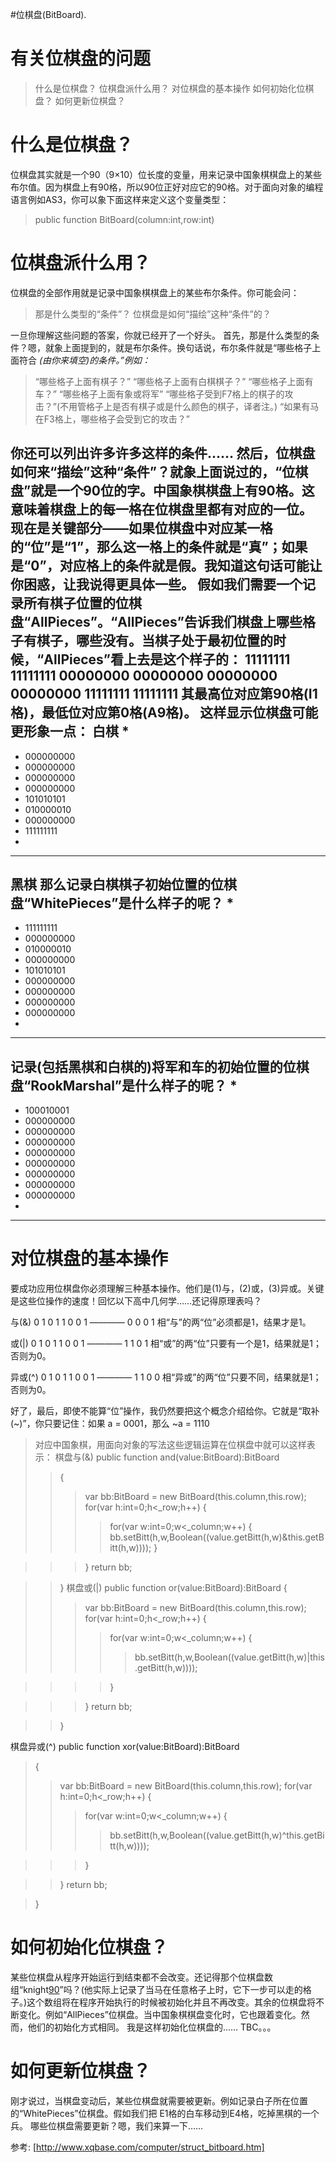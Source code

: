 #位棋盘(BitBoard).

# 有关位棋盘的问题 #

> 什么是位棋盘？
> 位棋盘派什么用？
> 对位棋盘的基本操作
> 如何初始化位棋盘？
> 如何更新位棋盘？

# 什么是位棋盘？ #

位棋盘其实就是一个90（9×10）位长度的变量，用来记录中国象棋棋盘上的某些布尔值。因为棋盘上有90格，所以90位正好对应它的90格。对于面向对象的编程语言例如AS3，你可以象下面这样来定义这个变量类型：
> public function BitBoard(column:int,row:int)


# 位棋盘派什么用？ #

位棋盘的全部作用就是记录中国象棋棋盘上的某些布尔条件。你可能会问：

> 那是什么类型的“条件”？
> 位棋盘是如何“描绘”这种“条件”的？

一旦你理解这些问题的答案，你就已经开了一个好头。
首先，那是什么类型的条件？嗯，就象上面提到的，就是布尔条件。换句话说，布尔条件就是“哪些格子上面符合 _(由你来填空)的条件。”例如：_

> “哪些格子上面有棋子？”
> “哪些格子上面有白棋棋子？”
> “哪些格子上面有车？”
> “哪些格子上面有象或将军”
> “哪些格子受到F7格上的棋子的攻击？”(不用管格子上是否有棋子或是什么颜色的棋子，译者注。)
> “如果有马在F3格上，哪些格子会受到它的攻击？”

你还可以列出许多许多这样的条件……
然后，位棋盘如何来“描绘”这种“条件”？就象上面说过的，“位棋盘”就是一个90位的字。中国象棋棋盘上有90格。这意味着棋盘上的每一格在位棋盘里都有对应的一位。
现在是关键部分——如果位棋盘中对应某一格的“位”是“1”，那么这一格上的条件就是“真”；如果是“0”，对应格上的条件就是假。我知道这句话可能让你困惑，让我说得更具体一些。
假如我们需要一个记录所有棋子位置的位棋盘“AllPieces”。“AllPieces”告诉我们棋盘上哪些格子有棋子，哪些没有。当棋子处于最初位置的时候，“AllPieces”看上去是这个样子的：
11111111 11111111 00000000 00000000 00000000 00000000 11111111 11111111
其最高位对应第90格(I1格)，最低位对应第0格(A9格)。
这样显示位棋盘可能更形象一点：
白棋
  * 
---

  * 000000000
  * 000000000
  * 000000000
  * 000000000
  * 101010101
  * 010000010
  * 000000000
  * 111111111
  * 
---

黑棋
那么记录白棋棋子初始位置的位棋盘“WhitePieces”是什么样子的呢？
    * 
---

  * 111111111
  * 000000000
  * 010000010
  * 000000000
  * 101010101
  * 000000000
  * 000000000
  * 000000000
  * 000000000
  * 
---

记录(包括黑棋和白棋的)将军和车的初始位置的位棋盘“RookMarshal”是什么样子的呢？
    * 
---

  * 100010001
  * 000000000
  * 000000000
  * 000000000
  * 000000000
  * 000000000
  * 000000000
  * 000000000
  * 000000000
  * 
---



# 对位棋盘的基本操作 #

要成功应用位棋盘你必须理解三种基本操作。他们是(1)与，(2)或，(3)异或。关键是这些位操作的速度！回忆以下高中几何学……还记得原理表吗？

与(&)
0 1 0 1
1 0 0 1
————
0 0 0 1
相“与”的两“位”必须都是1，结果才是1。

或(|)
0 1 0 1
1 0 0 1
————
1 1 0 1
相“或”的两“位”只要有一个是1，结果就是1；否则为0。

异或(^)
0 1 0 1
1 0 0 1
————
1 1 0 0
相“异或”的两“位”只要不同，结果就是1；否则为0。

好了，最后，即使不能算“位”操作，我仍然要把这个概念介绍给你。它就是“取补(~)”，你只要记住：如果 a = 0001，那么 ~a = 1110

> 对应中国象棋，用面向对象的写法这些逻辑运算在位棋盘中就可以这样表示：
棋盘与(&)
public function and(value:BitBoard):BitBoard
> > {
> > > var bb:BitBoard = new BitBoard(this.column,this.row);
> > > for(var h:int=0;h<_row;h++)
> > > {
> > > > for(var w:int=0;w<_column;w++)
> > > > {					  bb.setBitt(h,w,Boolean((value.getBitt(h,w)&this.getBitt(h,w))));
> > > > }

> > > }
> > > return bb;

> > }
棋盘或(|)
public function or(value:BitBoard):BitBoard
> > {
> > > var bb:BitBoard = new BitBoard(this.column,this.row);
> > > for(var h:int=0;h<_row;h++)
> > > {
> > > > for(var w:int=0;w<_column;w++)
> > > > {
> > > > > bb.setBitt(h,w,Boolean((value.getBitt(h,w)|this.getBitt(h,w))));

> > > > }

> > > }
> > > return bb;

> > }

棋盘异或(^)
public function xor(value:BitBoard):BitBoard

> {
> > var bb:BitBoard = new BitBoard(this.column,this.row);
> > for(var h:int=0;h<_row;h++)
> > {
> > > for(var w:int=0;w<_column;w++)
> > > {
> > > > bb.setBitt(h,w,Boolean((value.getBitt(h,w)^this.getBitt(h,w))));

> > > }

> > }
> > return bb;

> }


# 如何初始化位棋盘？ #

某些位棋盘从程序开始运行到结束都不会改变。还记得那个位棋盘数组“knight[90](90.md)”吗？(他实际上记录了当马在任意格子上时，它下一步可以走的格子。)这个数组将在程序开始执行的时候被初始化并且不再改变。其余的位棋盘将不断变化。例如“AllPieces”位棋盘。当中国象棋棋盘变化时，它也跟着变化。然而，他们的初始化方式相同。
我是这样初始化位棋盘的……
TBC。。。

# 如何更新位棋盘？ #

刚才说过，当棋盘变动后，某些位棋盘就需要被更新。例如记录白子所在位置的“WhitePieces”位棋盘。假如我们把 E1格的白车移动到E4格，吃掉黑棋的一个兵。
哪些位棋盘需要更新？嗯，我们来算一下……

参考: [http://www.xqbase.com/computer/struct_bitboard.htm]